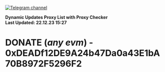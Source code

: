 [![Telegram channel](https://img.shields.io/endpoint?url=https://runkit.io/damiankrawczyk/telegram-badge/branches/master?url=https://t.me/n4z4v0d)](https://t.me/n4z4v0d) 

**Dynamic Updates Proxy List with Proxy Checker**  
**Last Updated: 22.12.23 15:27**

# DONATE (_any evm_) - 0xDEADf12DE9A24b47Da0a43E1bA70B8972F5296F2
